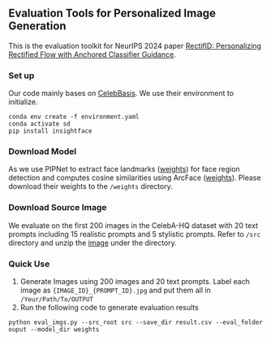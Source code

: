 ## Evaluation Tools for Personalized Image Generation
This is the evaluation toolkit for NeurIPS 2024 paper [RectifID: Personalizing Rectified Flow with Anchored Classifier Guidance](https://arxiv.org/abs/2405.14677).
### Set up
Our code mainly bases on [CelebBasis](https://github.com/ygtxr1997/CelebBasis). We use their environment to initialize.
```
conda env create -f environment.yaml
conda activate sd
pip install insightface
```

### Download Model
As we use PIPNet to extract face landmarks ([weights](https://huggingface.co/datasets/ygtxr1997/CelebBasis/tree/main/PIPNet)) for face region detection and computes cosine similarities using ArcFace ([weights](https://huggingface.co/datasets/ygtxr1997/CelebBasis/tree/main/glint360k_cosface_r100_fp16_0.1)). Please download their weights to the `/weights` directory.

### Download Source Image
We evaluate on the first 200 images in the CelebA-HQ dataset with 20 text prompts including 15 realistic prompts and 5 stylistic prompts. Refer to `/src` directory and unzip the [image](https://drive.google.com/file/d/1IUM7GGPoXnLlUPhkOVErnrl0cgFy2Uvq/view?usp=sharing) under the directory.

### Quick Use
1. Generate Images using 200 images and 20 text prompts. Label each image as `{IMAGE_ID}_{PROMPT_ID}.jpg` and put them all in `/Your/Path/To/OUTPUT`
2. Run the following code to generate evaluation results
```
python eval_imgs.py --src_root src --save_dir result.csv --eval_folder ouput --model_dir weights
```
